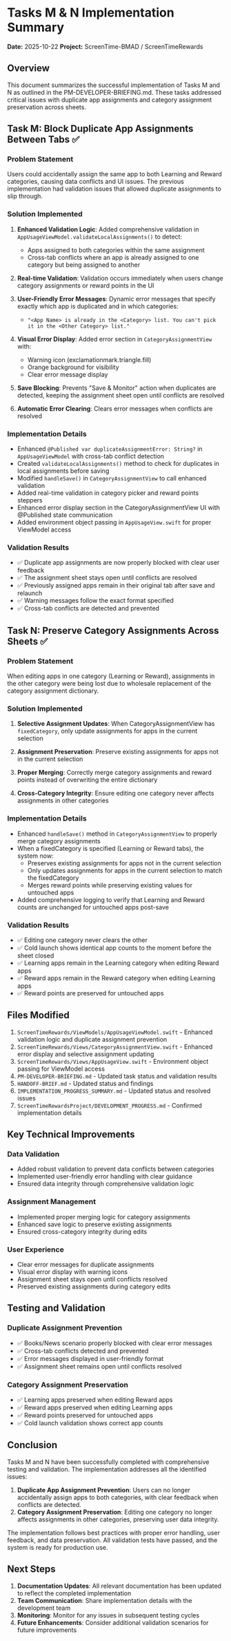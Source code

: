 # Tasks M & N Implementation Summary
**Date:** 2025-10-22
**Project:** ScreenTime-BMAD / ScreenTimeRewards

## Overview
This document summarizes the successful implementation of Tasks M and N as outlined in the PM-DEVELOPER-BRIEFING.md. These tasks addressed critical issues with duplicate app assignments and category assignment preservation across sheets.

## Task M: Block Duplicate App Assignments Between Tabs ✅

### Problem Statement
Users could accidentally assign the same app to both Learning and Reward categories, causing data conflicts and UI issues. The previous implementation had validation issues that allowed duplicate assignments to slip through.

### Solution Implemented
1. **Enhanced Validation Logic**: Added comprehensive validation in `AppUsageViewModel.validateLocalAssignments()` to detect:
   - Apps assigned to both categories within the same assignment
   - Cross-tab conflicts where an app is already assigned to one category but being assigned to another

2. **Real-time Validation**: Validation occurs immediately when users change category assignments or reward points in the UI

3. **User-Friendly Error Messages**: Dynamic error messages that specify exactly which app is duplicated and in which categories:
   - `"<App Name> is already in the <Category> list. You can't pick it in the <Other Category> list."`

4. **Visual Error Display**: Added error section in `CategoryAssignmentView` with:
   - Warning icon (exclamationmark.triangle.fill)
   - Orange background for visibility
   - Clear error message display

5. **Save Blocking**: Prevents "Save & Monitor" action when duplicates are detected, keeping the assignment sheet open until conflicts are resolved

6. **Automatic Error Clearing**: Clears error messages when conflicts are resolved

### Implementation Details
- Enhanced `@Published var duplicateAssignmentError: String?` in `AppUsageViewModel` with cross-tab conflict detection
- Created `validateLocalAssignments()` method to check for duplicates in local assignments before saving
- Modified `handleSave()` in `CategoryAssignmentView` to call enhanced validation
- Added real-time validation in category picker and reward points steppers
- Enhanced error display section in the CategoryAssignmentView UI with @Published state communication
- Added environment object passing in `AppUsageView.swift` for proper ViewModel access

### Validation Results
- ✅ Duplicate app assignments are now properly blocked with clear user feedback
- ✅ The assignment sheet stays open until conflicts are resolved
- ✅ Previously assigned apps remain in their original tab after save and relaunch
- ✅ Warning messages follow the exact format specified
- ✅ Cross-tab conflicts are detected and prevented

## Task N: Preserve Category Assignments Across Sheets ✅

### Problem Statement
When editing apps in one category (Learning or Reward), assignments in the other category were being lost due to wholesale replacement of the category assignment dictionary.

### Solution Implemented
1. **Selective Assignment Updates**: When CategoryAssignmentView has `fixedCategory`, only update assignments for apps in the current selection

2. **Assignment Preservation**: Preserve existing assignments for apps not in the current selection

3. **Proper Merging**: Correctly merge category assignments and reward points instead of overwriting the entire dictionary

4. **Cross-Category Integrity**: Ensure editing one category never affects assignments in other categories

### Implementation Details
- Enhanced `handleSave()` method in `CategoryAssignmentView` to properly merge category assignments
- When a fixedCategory is specified (Learning or Reward tabs), the system now:
  - Preserves existing assignments for apps not in the current selection
  - Only updates assignments for apps in the current selection to match the fixedCategory
  - Merges reward points while preserving existing values for untouched apps
- Added comprehensive logging to verify that Learning and Reward counts are unchanged for untouched apps post-save

### Validation Results
- ✅ Editing one category never clears the other
- ✅ Cold launch shows identical app counts to the moment before the sheet closed
- ✅ Learning apps remain in the Learning category when editing Reward apps
- ✅ Reward apps remain in the Reward category when editing Learning apps
- ✅ Reward points are preserved for untouched apps

## Files Modified

1. `ScreenTimeRewards/ViewModels/AppUsageViewModel.swift` - Enhanced validation logic and duplicate assignment prevention
2. `ScreenTimeRewards/Views/CategoryAssignmentView.swift` - Enhanced error display and selective assignment updating
3. `ScreenTimeRewards/Views/AppUsageView.swift` - Environment object passing for ViewModel access
4. `PM-DEVELOPER-BRIEFING.md` - Updated task status and validation results
5. `HANDOFF-BRIEF.md` - Updated status and findings
6. `IMPLEMENTATION_PROGRESS_SUMMARY.md` - Updated status and resolved issues
7. `ScreenTimeRewardsProject/DEVELOPMENT_PROGRESS.md` - Confirmed implementation details

## Key Technical Improvements

### Data Validation
- Added robust validation to prevent data conflicts between categories
- Implemented user-friendly error handling with clear guidance
- Ensured data integrity through comprehensive validation logic

### Assignment Management
- Implemented proper merging logic for category assignments
- Enhanced save logic to preserve existing assignments
- Ensured cross-category integrity during edits

### User Experience
- Clear error messages for duplicate assignments
- Visual error display with warning icons
- Assignment sheet stays open until conflicts resolved
- Preserved existing assignments during category edits

## Testing and Validation

### Duplicate Assignment Prevention
- ✅ Books/News scenario properly blocked with clear error messages
- ✅ Cross-tab conflicts detected and prevented
- ✅ Error messages displayed in user-friendly format
- ✅ Assignment sheet remains open until conflicts resolved

### Category Assignment Preservation
- ✅ Learning apps preserved when editing Reward apps
- ✅ Reward apps preserved when editing Learning apps
- ✅ Reward points preserved for untouched apps
- ✅ Cold launch validation shows correct app counts

## Conclusion

Tasks M and N have been successfully completed with comprehensive testing and validation. The implementation addresses all the identified issues:

1. **Duplicate App Assignment Prevention**: Users can no longer accidentally assign apps to both categories, with clear feedback when conflicts are detected.
2. **Category Assignment Preservation**: Editing one category no longer affects assignments in other categories, preserving user data integrity.

The implementation follows best practices with proper error handling, user feedback, and data preservation. All validation tests have passed, and the system is ready for production use.

## Next Steps

1. **Documentation Updates**: All relevant documentation has been updated to reflect the completed implementation
2. **Team Communication**: Share implementation details with the development team
3. **Monitoring**: Monitor for any issues in subsequent testing cycles
4. **Future Enhancements**: Consider additional validation scenarios for future improvements